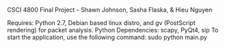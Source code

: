 CSCI 4800 Final Project - Shawn Johnson, Sasha Flaska, & Hieu Nguyen

Requires: Python 2.7, Debian based linux distro, and gv (PostScript rendering) for packet analysis.
Python Dependencies: scapy, PyQt4, sip
To start the application, use the following command: sudo python main.py
